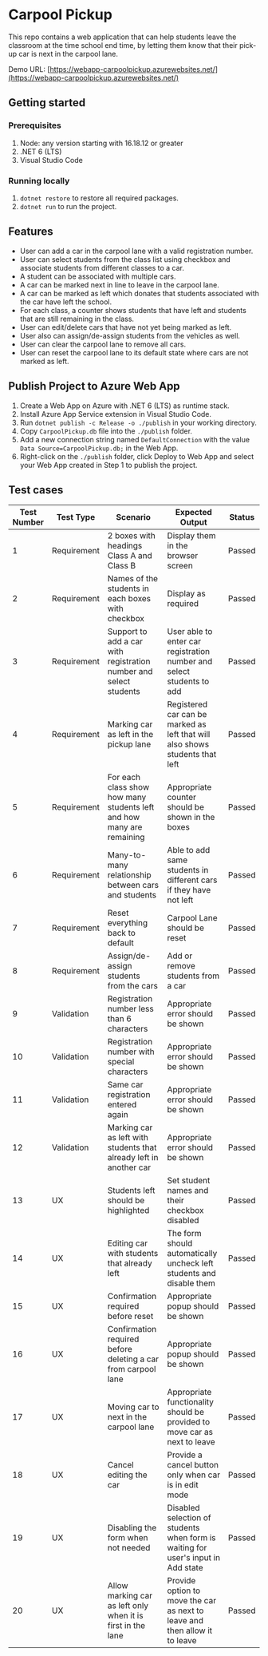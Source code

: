 # Carpool Pickup

This repo contains a web application that can help students leave the classroom at the time school end time, by letting them know that their pick-up car is next in the carpool lane.

Demo URL: [https://webapp-carpoolpickup.azurewebsites.net/](https://webapp-carpoolpickup.azurewebsites.net/)

## Getting started

### Prerequisites

1.  Node: any version starting with 16.18.12 or greater
2. .NET 6 (LTS)
3. Visual Studio Code

### Running locally

1. `dotnet restore` to restore all required packages.
2. `dotnet run` to run the project.

## Features
- User can add a car in the carpool lane with a valid registration number.
- User can select students from the class list using checkbox and associate students from different classes to a car.
- A student can be associated with multiple cars.
- A car can be marked next in line to leave in the carpool lane.
- A car can be marked as left which donates that students associated with the car have left the school.
- For each class, a counter shows students that have left and students that are still remaining in the class.
- User can edit/delete cars that have not yet being marked as left.
- User also can assign/de-assign students from the vehicles as well.
- User can clear the carpool lane to remove all cars.
- User can reset the carpool lane to its default state where cars are not marked as left.

## Publish Project to Azure Web App

1. Create a Web App on Azure with .NET 6 (LTS) as runtime stack.
2. Install Azure App Service extension in Visual Studio Code.
3. Run `dotnet publish -c Release -o ./publish` in your working directory.
4. Copy `CarpoolPickup.db` file into the `./publish` folder.
5. Add a new connection string named `DefaultConnection` with the value `Data Source=CarpoolPickup.db;` in the Web App.
6. Right-click on the `./publish` folder, click Deploy to Web App and select your Web App created in Step 1 to publish the project.

## Test cases

| Test Number | Test Type   | Scenario                                                              | Expected Output                                                                   | Status |
| ----------- | ----------- | --------------------------------------------------------------------- | --------------------------------------------------------------------------------- | ------ |
| 1           | Requirement | 2 boxes with headings Class A and Class B                             | Display them in the browser screen                                                | Passed |
| 2           | Requirement | Names of the students in each boxes with checkbox                     | Display as required                                                               | Passed |
| 3           | Requirement | Support to add a car with registration number and select students     | User able to enter car registration number and select students to add             | Passed |
| 4           | Requirement | Marking car as left in the pickup lane                                | Registered car can be marked as left that will also shows students that left      | Passed |
| 5           | Requirement | For each class show how many students left and how many are remaining | Appropriate counter should be shown in the boxes                                  | Passed |
| 6           | Requirement | Many-to-many relationship between cars and students                   | Able to add same students in different cars if they have not left                 | Passed |
| 7           | Requirement | Reset everything back to default                                      | Carpool Lane should be reset                                                      | Passed |
| 8           | Requirement | Assign/de-assign students from the cars                               | Add or remove students from a car                                                 | Passed |
| 9           | Validation  | Registration number less than 6 characters                            | Appropriate error should be shown                                                 | Passed |
| 10          | Validation  | Registration number with special characters                           | Appropriate error should be shown                                                 | Passed |
| 11          | Validation  | Same car registration entered again                                   | Appropriate error should be shown                                                 | Passed |
| 12          | Validation  | Marking car as left with students that already left in another car    | Appropriate error should be shown                                                 | Passed |
| 13          | UX          | Students left should be highlighted                                   | Set student names and their checkbox disabled                                     | Passed |
| 14          | UX          | Editing car with students that already left                           | The form should automatically uncheck left students and disable them              | Passed |
| 15          | UX          | Confirmation required before reset                                    | Appropriate popup should be shown                                                 | Passed |
| 16          | UX          | Confirmation required before deleting a car from carpool lane         | Appropriate popup should be shown                                                 | Passed |
| 17          | UX          | Moving car to next in the carpool lane                                | Appropriate functionality should be provided to move car as next to leave         | Passed |
| 18          | UX          | Cancel editing the car                                                | Provide a cancel button only when car is in edit mode                             | Passed |
| 19          | UX          | Disabling the form when not needed                                    | Disabled selection of students when form is waiting for user's input in Add state | Passed |
| 20          | UX          | Allow marking car as left only when it is first in the lane           | Provide option to move the car as next to leave and then allow it to leave        | Passed |
